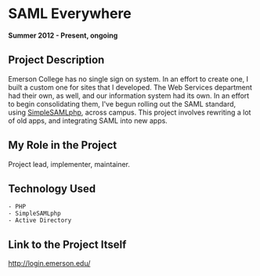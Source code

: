 # SAML Everywhere

**Summer 2012 - Present, ongoing**

## Project Description

Emerson College has no single sign on system. In an effort to create one, I built a custom one for sites that I developed. The Web Services department had their own, as well, and our information system had its own. In an effort to begin consolidating them, I've begun rolling out the SAML standard, using [SimpleSAMLphp](http://simplesamlphp.org/), across campus. This project involves rewriting a lot of old apps, and integrating SAML into new apps.

## My Role in the Project

Project lead, implementer, maintainer.

## Technology Used

	- PHP
	- SimpleSAMLphp
	- Active Directory

## Link to the Project Itself

http://login.emerson.edu/